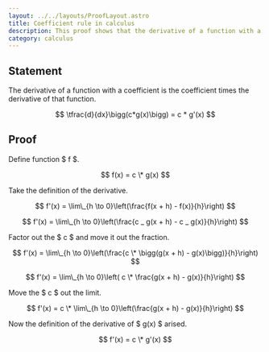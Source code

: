 ```yaml
---
layout: ../../layouts/ProofLayout.astro
title: Coefficient rule in calculus
description: This proof shows that the derivative of a function with a coefficient is the coefficient times the derivative of that function.
category: calculus
---
```


## Statement

The derivative of a function with a coefficient is the coefficient times the derivative of that function.

$$ \tfrac{d}{dx}\bigg(c*g(x)\bigg) = c * g'(x) $$

## Proof

Define function $ f $.

$$ f(x) = c \* g(x) $$

Take the definition of the derivative.

$$ f'(x) = \lim\_{h \to 0}\left(\frac{f(x + h) - f(x)}{h}\right) $$

$$ f'(x) = \lim\_{h \to 0}\left(\frac{c _ g(x + h) - c _ g(x)}{h}\right) $$

Factor out the $ c $ and move it out the fraction.

$$ f'(x) = \lim\_{h \to 0}\left(\frac{c \* \bigg(g(x + h) - g(x)\bigg)}{h}\right) $$

$$ f'(x) = \lim\_{h \to 0}\left( c \* \frac{g(x + h) - g(x)}{h}\right) $$

Move the $ c $ out the limit.

$$ f'(x) = c \* \lim\_{h \to 0}\left(\frac{g(x + h) - g(x)}{h}\right) $$

Now the definition of the derivative of $ g(x) $ arised.

$$ f'(x) = c \* g'(x) $$
